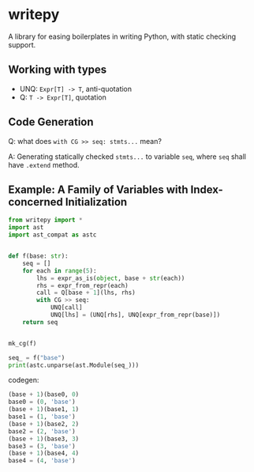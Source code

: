 # writepy

A library for easing boilerplates in writing Python, with static checking support.

## Working with types

- UNQ: `Expr[T] -> T`, anti-quotation
- Q: `T -> Expr[T]`, quotation


## Code Generation

Q: what does `with CG >> seq: stmts...` mean?

A: Generating statically checked `stmts...` to variable `seq`, where `seq` shall have `.extend` method.

## Example: A Family of Variables with Index-concerned Initialization

```python
from writepy import *
import ast
import ast_compat as astc


def f(base: str):
    seq = []
    for each in range(5):
        lhs = expr_as_is(object, base + str(each))
        rhs = expr_from_repr(each)
        call = Q[base + 1](lhs, rhs)            
        with CG >> seq:
            UNQ[call]
            UNQ[lhs] = (UNQ[rhs], UNQ[expr_from_repr(base)])
    return seq


mk_cg(f)

seq_ = f("base")
print(astc.unparse(ast.Module(seq_)))
``` 

codegen:

```python
(base + 1)(base0, 0)
base0 = (0, 'base')
(base + 1)(base1, 1)
base1 = (1, 'base')
(base + 1)(base2, 2)
base2 = (2, 'base')
(base + 1)(base3, 3)
base3 = (3, 'base')
(base + 1)(base4, 4)
base4 = (4, 'base')
```
